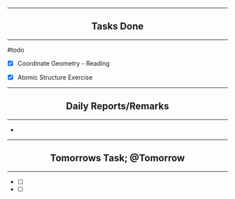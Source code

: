 ***
## <center> Tasks Done </center>
***

#todo 
- [x] Coordinate Geometry - Reading
- [x] Atomic Structure Exercise


---
## <center> Daily Reports/Remarks </center>
---
- 

---
## <center> Tomorrows Task; @Tomorrow </center>
---
- [ ] 
- [ ]  

